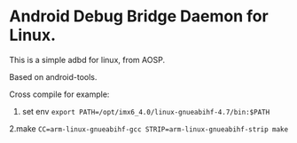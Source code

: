 # Android Debug Bridge Daemon for Linux.

This is a simple adbd for linux, from AOSP.

Based on android-tools.

Cross compile for example:
1. set env
`export PATH=/opt/imx6_4.0/linux-gnueabihf-4.7/bin:$PATH`

2.make
`CC=arm-linux-gnueabihf-gcc STRIP=arm-linux-gnueabihf-strip make`
